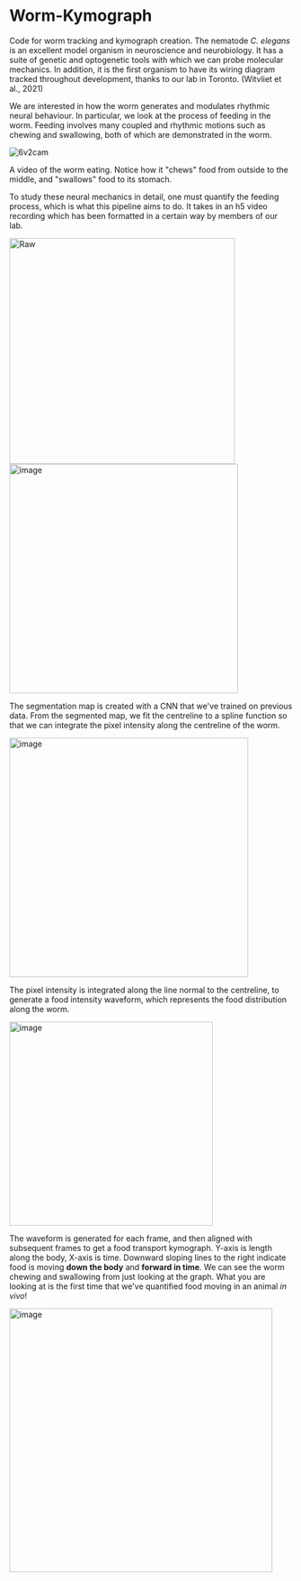 # Worm-Kymograph
Code for worm tracking and kymograph creation. The nematode _C. elegans_ is an excellent model organism in neuroscience and neurobiology. It has a suite of genetic and optogenetic tools with which we can probe molecular mechanics. In addition, it is the first organism to have its wiring diagram tracked throughout development, thanks to our lab in Toronto. (Witvliet et al., 2021)

We are interested in how the worm generates and modulates rhythmic neural behaviour. In particular, we look at the process of feeding in the worm. Feeding involves many coupled and rhythmic motions such as chewing and swallowing, both of which are demonstrated in the worm. 

![6v2cam](https://user-images.githubusercontent.com/30483987/192911114-0914aced-9a57-4814-ba23-c312167fbff5.gif)

A video of the worm eating. Notice how it "chews" food from outside to the middle, and "swallows" food to its stomach.

To study these neural mechanics in detail, one must quantify the feeding process, which is what this pipeline aims to do. It takes in an h5 video recording which has been formatted in a certain way by members of our lab. 

<img width="401" alt="Raw" src="https://user-images.githubusercontent.com/30483987/192909816-822a8e1b-ef41-45b6-95be-42620a8c1aef.png"> <img width="407" alt="image" src="https://user-images.githubusercontent.com/30483987/192910356-ea4d30c4-1548-4ad2-b3db-ffc96879e564.png"> 

The segmentation map is created with a CNN that we've trained on previous data. From the segmented map, we fit the centreline to a spline function so that we can integrate the pixel intensity along the centreline of the worm. 

<img width="425" alt="image" src="https://user-images.githubusercontent.com/30483987/192910031-055c2b35-1328-4c10-aabf-fd4bf8c64905.png">

The pixel intensity is integrated along the line normal to the centreline, to generate a food intensity waveform, which represents the food distribution along the worm. 

<img width="362" alt="image" src="https://user-images.githubusercontent.com/30483987/192910441-5de38ad2-6d12-4ff5-9181-c498865f8d26.png">


The waveform is generated for each frame, and then aligned with subsequent frames to get a food transport kymograph. Y-axis is length along the body, X-axis is time. Downward sloping lines to the right indicate food is moving __down the body__ and __forward in time__. We can see the worm chewing and swallowing from just looking at the graph. What you are looking at is the first time that we've quantified food moving in an animal _in vivo_!

<img width="468" alt="image" src="https://user-images.githubusercontent.com/30483987/192910457-ca4b7e80-5f65-436f-833b-83df97f4c45d.png">


